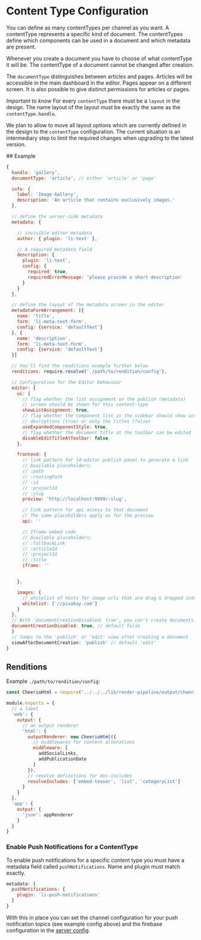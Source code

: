 # Content Type Configuration

You can define as many contentTypes per channel as you want. A contentType represents
a specific kind of document. The contentTypes define which components can be used in
a document and which metadata are present.

Whenever you create a document you have to choose of what contentType it will be. The contentType of a document cannot be changed after creation.

The `documentType` distinguishes between articles and pages. Articles will be accessible in the main dashboard in the editor. Pages appear on a different screen. It is also possible to give distinct permissions for articles or pages.

*Important to know* For every `contentType` there must be a `layout` in the design.
The name layout of the layout must be exactly the same as the `contentType.handle`.

We plan to allow to move all layout options which are currently defined in the design to the `contentType` configuration. The current situation is an intermediary step to limit the required changes when upgrading to the latest version.


## Example

```js
{
  handle: 'gallery',
  documentType: 'article', // either 'article' or 'page'

  info: {
    label: 'Image Gallery',
    description: 'An article that contains exclusively images.'
  },

  // define the server-side metadata
  metadata: {

    // invisible editor metadata
    author: { plugin: 'li-text' },

    // A required metadata field
    description: {
      plugin: 'li-text',
      config: {
        required: true,
        requiredErrorMessage: 'please provide a short description'
      }
    }
  },

  // define the layout of the metadata screen in the editor
  metadataFormArrangement: [{
    name: 'title',
    form: 'li-meta-text-form',
    config: {service: 'defaultText'}
  }, {
    name: 'description',
    form: 'li-meta-text-form',
    config: {service: 'defaultText'}
  }]

  // You'll find the renditions example further below
  renditions: require.resolve('./path/to/rendition/config'),

  // Configuration for the Editor behaviour
  editor: {
    ui: {
      // flag whether the list assignment on the publish (metadata)
      // screen should be shown for this content-type
      showListAssignment: true,
      // flag whether the component list in the sidebar should show icons and
      // desriptions (true) or only the titles (false)
      useExpandedComponentStyle: true,
      // flag whether the document title at the toolbar can be edited
      disableEditTitleAtToolbar: false
    },

    frontend: {
      // link pattern for ld-editor publish panel to generate a link
      // Available placeholders:
      // :path
      // :routingPath
      // :id
      // :projectId
      // :slug
      preview: 'http://localhost:9999/:slug',

      // link pattern for api access to that document
      // The same placeholders apply as for the preview
      api: ''

      // Iframe embed code
      // Available placeholders:
      // :fallbackLink
      // :articleId
      // :projectId
      // :title
      iframe: ''


    },

    images: {
      // whitelist of hosts for image urls that are drag & dropped into the editor
      whitelist: ['//pixabay.com']
    }
  },
  // With 'documentCreationDisabled: true', you can't create documents with this content-type
  documentCreationDisabled: true, // default false
  }
  // Jumps to the 'publish' or 'edit' view after creating a document
  viewAfterDocumentCreation: 'publish' // default 'edit'
}
```


## Renditions

Example `./path/to/rendition/config`:
```js
const CheerioHtml = require('../../../lib/render-pipeline/output/cheerio_html')

module.exports = {
  // a label
  'web': {
    output: {
      // an output renderer
      'html': {
        outputRenderer: new CheerioHtml({
          // middlewares for content alterations
          middleware: [
            addSocialLinks,
            addPublicationDate
          ]
        }),
        // resolve definitions for doc-includes
        resolveIncludes: ['embed-teaser', 'list', 'categoryList']
      }
    }
  },
  'app': {
    output: {
      'json': appRenderer
    }
  }
}
```


### Enable Push Notifications for a ContentType

To enable push notifications for a specific content type you must have a metadata field called `pushNotifications`. Name and plugin must match exactly.
```js
metadata: {
  pushNotifications: {
    plugin: 'li-push-notifications'
  }
}
```

With this in place you can set the channel configuration for your push notification topics (see example config above) and the firebase configuration in the [server config](./config.md#push-notifications).
